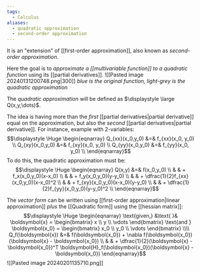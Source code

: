 ```yaml
---
tags:
  - Calculus
aliases:
  - quadratic approximation
  - second-order approximation
---
```

It is an "extension" of [[first-order approximation]], also known as *second-order approximation*. 

Here the goal is to *approximate a [[multivariable function]] to a quadratic function* using its [[partial derivatives]]. 
![[Pasted image 20240131200748.png|300]]
_blue is the original function, light-grey is the quadratic approximation_

The *quadratic approximation* will be defined as $\displaystyle \large Q(x,y,\dots)$.

The idea is having more than the *first* [[partial derivatives|partial derivative]] equal on the approximation, but also the *second* [[partial derivatives|partial derivative]]. For instance, example with 2-variables:
$$\displaystyle \Huge \begin{eqnarray} 
Q_{xx}(x_0,y_0) &=& f_{xx}(x_0, y_0) \\
Q_{xy}(x_0,y_0) &=& f_{xy}(x_0, y_0) \\
Q_{yy}(x_0,y_0) &=& f_{yy}(x_0, y_0) \\
\end{eqnarray}$$
To do this, the quadratic approximation must be:
$$\displaystyle \Huge \begin{eqnarray} 
Q(x,y) &=& f(x_0,y_0) \\
       & & + f_x(x_0,y_0)(x-x_0) \\
       & & + f_y(x_0,y_0)(y-y_0) \\
       & & + \dfrac{1}{2}f_{xx}(x_0,y_0)(x-x_0)^2 \\
       & & + f_{xy}(x_0,y_0)(x-x_0)(y-y_0) \\
       & & + \dfrac{1}{2}f_{yy}(x_0,y_0)(y-y_0)^2 \\
\end{eqnarray}$$

The *vector form* can be written using [[first-order approximation|linear approximation]] *plus* the [[Quadratic form]] using the [[hessian matrix]]:
$$\displaystyle \Huge \begin{eqnarray} 
\text{given,} &\text{ }&
\boldsymbol{x} = \begin{bmatrix}  x \\ y \\ \vdots \end{bmatrix} 
\text{and } 
\boldsymbol{x_0} = \begin{bmatrix}  x_0 \\ y_0 \\ \vdots \end{bmatrix}
\\\\
Q_f(\boldsymbol{x}) &=& 
f(\boldsymbol{x_0}) + \nabla f(\boldsymbol{x_0})(\boldsymbol{x} - \boldsymbol{x_0}) \\
& & + \dfrac{1}{2}(\boldsymbol{x} - \boldsymbol{x_0})^T \boldsymbol{H}_f(\boldsymbol{x_0})(\boldsymbol{x} - \boldsymbol{x_0})
\end{eqnarray}$$
![[Pasted image 20240201135710.png]]

